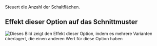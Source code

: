 Steuert die Anzahl der Schaltflächen.

## Effekt dieser Option auf das Schnittmuster

![Dieses Bild zeigt den Effekt dieser Option, indem es mehrere Varianten überlagert, die einen anderen Wert für diese Option haben](jaeger_buttons_sample.svg "Effekt dieser Option auf das Schnittmuster")
